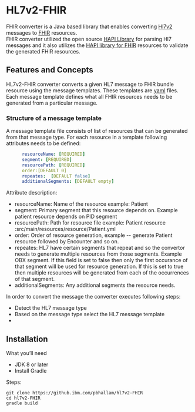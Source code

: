 # HL7v2-FHIR

FHIR converter is a Java based library that enables converting [Hl7v2](https://www.hl7.org/implement/standards/product_section.cfm?section=13) messages to [FHIR](https://hl7.org/FHIR/) resources.<br>
FHIR converter utilized the open source  [HAPI Library](https://hapifhir.github.io/hapi-hl7v2/) for parsing Hl7 messages and it also utilizes the [HAPI library for FHIR](https://hapifhir.io/) resources to validate the generated FHIR resources.



## Features and Concepts
HL7v2-FHIR converter converts a given HL7 message to FHIR bundle resource using the message templates. These templates are [yaml](https://yaml.org/) files. Each message template defines what all FHIR resources needs to be generated from a particular message. <br>

### Structure of a message template
A message template file consists of list of resources that can be generated from that message type.
For each resource in a template following attributes needs to be defined:
```yml
      resourceName: [REQUIRED]
      segment: [REQUIRED]
      resourcePath: [REQUIRED] 
      order:[DEFAULT 0] 
      repeates:  [DEFAULT false]       
      additionalSegments: [DEFAULT empty] 
```
Attribute description: 
* resourceName:  Name of the resource example: Patient
* segment: Primary segment that this resource depends on. Example patient resource depends on PID segment
* resourcePath: Path for resource file example: Patient resource :src/main/resources/resource/Patient.yml
* order: Order of resource generation, example -- generate Patient resource followed by Encounter and so on.
* repeates:  HL7 have certain segments that repeat and so the convertor needs to generate multiple resources from those segments. Example OBX segment. If this field is set to false then only the first occurance of that segment will be used for resource generation. If this is set to true then multiple resources will be generated from each of the occurrences of that segment.  
* additionalSegments: Any additional segments the resource needs.



In order to convert the message the converter executes following steps:
* Detect the HL7 message type
* Based on the message type select the HL7 message template
* 


## Installation

What you’ll need
* JDK 8 or later
* Install Gradle


Steps:
```
git clone https://github.ibm.com/pbhallam/hl7v2-FHIR
cd hl7v2-FHIR
gradle build
```





